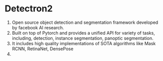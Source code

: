 # Detectron2

1. Open source object detection and segmentation framework developed by facebook AI research.
2. Built on top of Pytorch and provides a unified API for variety  of tasks, including, detection, instance segmentation, panoptic segmentation.
3. It includes high quality implementations of SOTA algorithms like Mask RCNN, RetinaNet, DensePose
4. 
